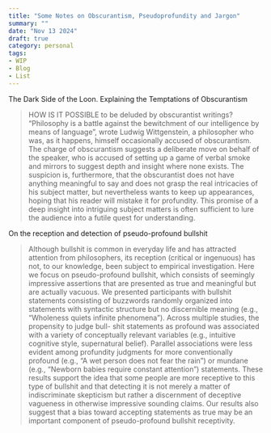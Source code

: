 ```yaml
---
title: "Some Notes on Obscurantism, Pseudoprofundity and Jargon"
summary: ""
date: "Nov 13 2024"
draft: true
category: personal
tags:
- WIP
- Blog
- List
---
```



The Dark Side of the Loon. Explaining the Temptations of Obscurantism

> HOW IS IT POSSIBLE to be deluded by obscurantist writings? “Philosophy is a battle against the bewitchment of our intelligence by means of language”, wrote Ludwig Wittgenstein, a philosopher who was, as it happens, himself occasionally accused of obscurantism. The charge of obscurantism suggests a deliberate move on behalf of the speaker, who is accused of setting up a game of verbal smoke and mirrors to suggest depth and insight where none exists. The suspicion is, furthermore, that the obscurantist does not have anything meaningful to say and does not grasp the real intricacies of his subject matter, but nevertheless wants to keep up appearances, hoping that his reader will mistake it for profundity. This promise of a deep insight into intriguing subject matters is often sufficient to lure the audience into a futile quest for understanding.

On the reception and detection of pseudo-profound bullshit

>Although bullshit is common in everyday life and has attracted attention from philosophers, its reception (critical or ingenuous) has not, to our knowledge, been subject to empirical investigation. Here we focus on pseudo-profound bullshit, which consists of seemingly impressive assertions that are presented as true and meaningful but are actually vacuous. We presented participants with bullshit statements consisting of buzzwords randomly organized into statements with syntactic structure but no discernible meaning (e.g., “Wholeness quiets infinite phenomena”). Across multiple studies, the propensity to judge bull- shit statements as profound was associated with a variety of conceptually relevant variables (e.g., intuitive cognitive style, supernatural belief). Parallel associations were less evident among profundity judgments for more conventionally profound (e.g., “A wet person does not fear the rain”) or mundane (e.g., “Newborn babies require constant attention”) statements. These results support the idea that some people are more receptive to this type of bullshit and that detecting it is not merely a matter of indiscriminate skepticism but rather a discernment of deceptive vagueness in otherwise impressive sounding claims. Our results also suggest that a bias toward accepting statements as true may be an important component of pseudo-profound bullshit receptivity.